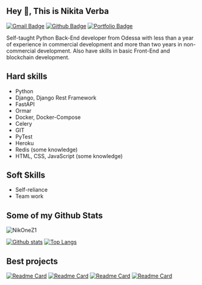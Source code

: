 ## Hey 👋, This is Nikita Verba
[![Gmail Badge](https://img.shields.io/badge/-nikita.verba18052004@gmail.com-c14438?style=flat&logo=Gmail&logoColor=white&link=mailto:nikita.verba18052004@gmail.com)](mailto:nikita.verba18052004@gmail.com) [![Github Badge](https://img.shields.io/badge/-NikOneZ1-grey?style=flat&logo=github&logoColor=white&link=https://github.com/NikOneZ1/)](https://www.github.com/NikOneZ1/) [![Portfolio Badge](https://img.shields.io/badge/portfolio-web-blue?style=flat&link=createfolio.herokuapp.com/portfolio/nikone/)](createfolio.herokuapp.com/portfolio/nikone/) <p align='left'>Self-taught Python Back-End developer from Odessa with less than a year of experience in commercial development and more than two years in non-commercial development. Also have skills in basic Front-End and blockchain development.</p>

## Hard skills
- Python 
- Django, Django Rest Framework
- FastAPI
- Ormar
- Docker, Docker-Compose
- Celery
- GIT
- PyTest
- Heroku
- Redis (some knowledge)
- HTML, CSS, JavaScript (some knowledge)

## Soft Skills
- Self-reliance
- Team work

## Some of my Github Stats
<p align=left> <img src=https://komarev.com/ghpvc/?username=NikOneZ1 alt=NikOneZ1 /> </p>

[![Github stats](https://github-readme-stats.vercel.app/api?username=NikOneZ1&show_icons=true&include_all_commits=true&theme=github_dark)](https://github.com/NikOneZ1/github-readme-stats)
[![Top Langs](https://github-readme-stats.vercel.app/api/top-langs/?username=NikOneZ1&theme=github_dark)](https://github.com/NikOneZ1/github-readme-stats)

## Best projects
[![Readme Card](https://github-readme-stats.vercel.app/api/pin/?username=NikOneZ1&repo=createfolio&theme=github_dark)](https://github.com/NikOneZ1/createfolio)
[![Readme Card](https://github-readme-stats.vercel.app/api/pin/?username=NikOneZ1&repo=ExpenseTracker&theme=github_dark)](https://github.com/NikOneZ1/ExpenseTracker)
[![Readme Card](https://github-readme-stats.vercel.app/api/pin/?username=NikOneZ1&repo=MarkovChainText&theme=github_dark)](https://github.com/NikOneZ1/MarkovChainText)
[![Readme Card](https://github-readme-stats.vercel.app/api/pin/?username=NikOneZ1&repo=Blockword&theme=github_dark)](https://github.com/NikOneZ1/Blockword)
